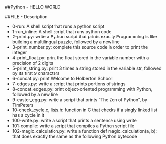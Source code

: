 ##Python - HELLO WORLD

##FILE - Description
* 0-run: A shell script that runs a python script
* 1-run_inline: A shell script that runs python code
* 2-print.py: write a Python script that prints exactly Programming is like building a multilingual puzzle, followed by a new line
* 3-print_number.py: complete this source code in order to print the integer
* 4-print_float.py: print the float stored in the variable number with a precision of 2 digits
* 5-print_string.py: print 3 times a string stored in the variable str, followed by its first 9 characters
* 6-concat.py: print Welcome to Holberton School!
* 7-edges.py: write a script that prints portions of strings
* 8-concat_edges.py: print object-oriented programming with Python, followed by a new line
* 9-easter_egg.py: write a script that prints “The Zen of Python”, by TimPeters
* 10-check_cycle.c, lists.h: function in C that checks if a singly linked list has a cycle in it
* 100-write.py: write a script that prints a sentence using write
* 101-compile: write a script that compiles a Python script file
* 102-magic_calculation.py: write a function def magic_calculation(a, b): that does exactly the same as the following Python bytecode

